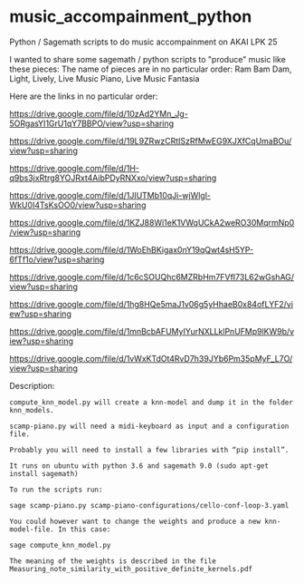 # music_accompainment_python
Python / Sagemath scripts to do music accompainment on AKAI LPK 25


I wanted to share some sagemath / python scripts to "produce" music like these pieces:
The name of pieces are in no particular order:
Ram Bam Dam, Light, Lively, Live Music Piano, Live Music Fantasia

Here are the links in no particular order:

https://drive.google.com/file/d/10zAd2YMn_Jg-5ORgasYI1GrU1qY7BBPO/view?usp=sharing

https://drive.google.com/file/d/19L9ZRwzCRtISzRfMwEG9XJXfCqUmaBOu/view?usp=sharing

https://drive.google.com/file/d/1H-q9bs3jxRtrg8YOJRxt4AibPDyRNXxo/view?usp=sharing

https://drive.google.com/file/d/1JIUTMb10qJi-wjWlgl-WkU0I4TsKsOO0/view?usp=sharing

https://drive.google.com/file/d/1KZJ88Wi1eK1VWqUCkA2weRO30MqrmNp0/view?usp=sharing

https://drive.google.com/file/d/1WoEhBKigax0nY19qQwt4sH5YP-6fTf1o/view?usp=sharing

https://drive.google.com/file/d/1c6cSOUQhc6MZRbHm7FVfI73L62wGshAG/view?usp=sharing

https://drive.google.com/file/d/1hg8HQe5maJ1v06g5yHhaeB0x84ofLYF2/view?usp=sharing

https://drive.google.com/file/d/1mnBcbAFUMyIYurNXLLklPnUFMp9lKW9b/view?usp=sharing

https://drive.google.com/file/d/1vWxKTdOt4RvD7h39JYb6Pm35pMyF_L7O/view?usp=sharing


Description:

    compute_knn_model.py will create a knn-model and dump it in the folder knn_models.
    
    scamp-piano.py will need a midi-keyboard as input and a configuration file.
    
    Probably you will need to install a few libraries with “pip install”.
    
    It runs on ubuntu with python 3.6 and sagemath 9.0 (sudo apt-get install sagemath)
    
    To run the scripts run:
    
    sage scamp-piano.py scamp-piano-configurations/cello-conf-loop-3.yaml
    
    You could however want to change the weights and produce a new knn-model-file. In this case:
    
    sage compute_knn_model.py
    
    The meaning of the weights is described in the file Measuring_note_similarity_with_positive_definite_kernels.pdf
